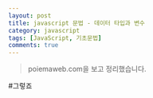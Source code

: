 ```yaml
---
layout: post
title: javascript 문법 - 데이터 타입과 변수
category: javascript
tags: [JavaScript, 기초문법]
comments: true
---
```

<!----------------- 탬플릿
>안내말
## forEach
### 설명
[MDN]()
### 문법
```javascript

```
### 예시
```javascript

```
------------------->

>poiemaweb.com을 보고 정리했습니다.

#그렇죠
